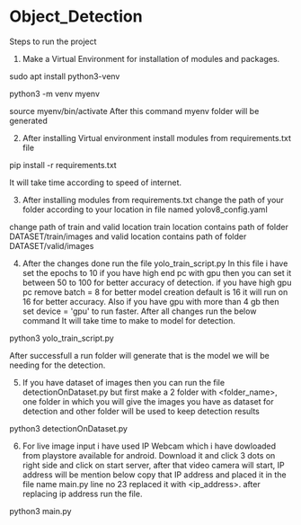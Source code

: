 # Object_Detection

Steps to run the project
1. Make a Virtual Environment for installation of modules and packages.

sudo apt install python3-venv

python3 -m venv myenv

source myenv/bin/activate
After this command myenv folder will be generated

2. After installing Virtual environment install modules from requirements.txt file

pip install -r requirements.txt

It will take time according to speed of internet.

3. After installing modules from requirements.txt change the path of your folder according to your location in file named yolov8_config.yaml

change path of train and valid location 
train location contains path of folder DATASET/train/images
and
valid location contains path of folder DATASET/valid/images

4. After the changes done run the file yolo_train_script.py
In this file i have set the epochs to 10 if you have high end pc with gpu then you can set it between 50 to 100 for better accuracy of detection.
if you have high gpu pc remove batch = 8 for better model creation default is 16 it will run on 16 for better accuracy.
Also if you have gpu with more than 4 gb then set device = 'gpu' to run faster. After all changes run the below command
It will take time to make to model for detection.

python3 yolo_train_script.py

After successfull a run folder will generate that is the model we will be needing for the detection.

5. If you have dataset of images then you can run the file detectionOnDataset.py but first make a 2 folder with <folder_name>, one folder in which you will give the images you have as dataset for detection and other folder will be used to keep detection results

python3 detectionOnDataset.py

6. For live image input i have used IP Webcam which i have dowloaded from playstore available for android.
Download it and click 3 dots on right side and click on start server, after that video camera will start, IP address will be mention below copy that IP address and placed it in the file name main.py line no 23 replaced it with <ip_address>.
after replacing ip address run the file.

python3 main.py